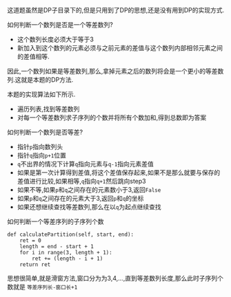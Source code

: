 这道题虽然是DP子目录下的,但是只用到了DP的思想,还是没有用到DP的实现方式.

如何判断一个数列是否是一个等差数列?
- 这个数列长度必须大于等于3
- 新加入到这个数列的元素必须与之前元素的差值与这个数列内部相邻元素之间的差值相等.

因此,一个数列如果是等差数列,那么,拿掉元素之后的数列将会是一个更小的等差数列.这就是本题的DP方法.

本题的实现算法如下所示.
- 遍历列表,找到等差数列
- 对每一个等差数列求子序列的个数并将所有个数加和,得到总数即为答案

如何判断一个数列是否等差?
- 指针`p`指向数列头
- 指针`q`指向`p+1`位置
- `q`不出界的情况下计算`q`指向元素与`q-1`指向元素差值
- 如果是第一次计算得到差值,将这个差值保存起来,如果不是那么就要与保存的差值进行比较,如果相等,`q`指向`q+1`然后跳向step3
- 如果不等,如果`p`和`q`之间存在的元素数小于3,返回`False`
- 如果`p`和`q`之间存在的元素大于3,返回`p`和`q`的坐标
- 如果还想继续查找等差数列,那么在以`q`为起点继续查找

如何判断一个等差序列的子序列个数
```python3
def calculatePartition(self, start, end):
    ret = 0
    length = end - start + 1
    for i in range(3, length + 1):
        ret += (length - i + 1)
    return ret
````
思想很简单,就是滑窗方法,窗口分为为3,4,...,直到等差数列长度,那么此时子序列个数就是
`等差序列长-窗口长+1`


